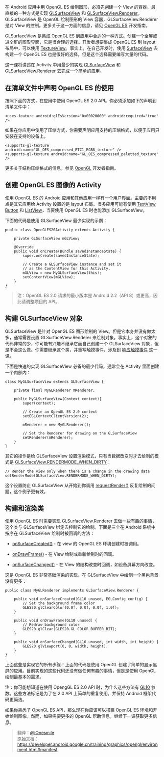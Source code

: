# 

在 Android 应用中用 OpenGL ES 绘制图形，必须先创建一个 View 的容器。最直接的一种方式是实现 [GLSurfaceView](https://developer.android.google.cn/reference/android/opengl/GLSurfaceView.html) 和 [GLSurfaceView.Renderer](https://developer.android.google.cn/reference/android/opengl/GLSurfaceView.Renderer.html)。 GLSurfaceView 是 OpenGL 绘制图形的 View 容器，GLSurfaceView.Renderer 是对 View 的控制。更多关于这一方面的信息，请见  [OpenGL ES](https://developer.android.google.cn/guide/topics/graphics/opengl.html) 开发指南。

GLSurfaceView 是集成 OpenGL ES 到应用中合适的一种方式。创建一个全屏或进全屏的图形界面，它是很合理的选择。开发者想要集成 OpenGL ES 到 layout 布局中，可以使用 [TextureView](https://developer.android.google.cn/reference/android/view/TextureView.html)。事实上，在自己开发时，使用 [SurfaceView](https://developer.android.google.cn/reference/android/view/SurfaceView.html) 去构建一个 OpenGL ES 也是很好的选择，但是这个选择需要编写大量的代码。

这一课将讲述在 Activity 中用最少的实现 [GLSurfaceView](https://developer.android.google.cn/reference/android/opengl/GLSurfaceView.html) 和 GLSurfaceView.Renderer 去完成一个简单的应用。

## 在清单文件中声明 OpenGL ES 的使用

按照下面的方式，在应用中使用 OpenGL ES 2.0 API。你必须添加如下的声明到清单文件中：

    <uses-feature android:glEsVersion="0x00020000" android:required="true" />


如果在你应用中使用了压缩方式，你需要声明应用支持的压缩格式，以便于应用只安装在支持的设备上。

    <supports-gl-texture android:name="GL_OES_compressed_ETC1_RGB8_texture" />
    <supports-gl-texture android:name="GL_OES_compressed_paletted_texture" />


更多关于结构压缩格式的信息，参见 [OpenGL](https://developer.android.google.cn/guide/topics/graphics/opengl.html#textures) 开发者指南。

## 创建 OpenGL ES 图像的 Activity

使用 OpenGL ES 的 Android 应用和其他应用一样有一个用户界面。主要的不用点是其它应用给 Activity 设置的是 layout 布局。很多应用可能有使用 [TextView](https://developer.android.google.cn/reference/android/widget/TextView.html), [Button](https://developer.android.google.cn/reference/android/widget/Button.html) 和 [ListView](https://developer.android.google.cn/reference/android/widget/ListView.html)，当要使用 OpenGL ES 时也能添加 GLSurfaceView。

下面的代码是使用 GLSurfaceView 最少实现的示例：


    public class OpenGLES20Activity extends Activity {
    
        private GLSurfaceView mGLView;
    
        @Override
        public void onCreate(Bundle savedInstanceState) {
            super.onCreate(savedInstanceState);
    
            // Create a GLSurfaceView instance and set it
            // as the ContentView for this Activity.
            mGLView = new MyGLSurfaceView(this);
            setContentView(mGLView);
        }
    }
    
> 注：OpenGL ES 2.0 请求的最小版本是 Android  2.2（API 8）或更高，因此请调整项目的 API。


## 构建 GLSurfaceView 对象

GLSurfaceView 是针对 OpenGL ES 图形绘制的 View。但是它本身并没有做太多，通常需要设置 GLSurfaceView.Renderer 来绘制对象。事实上，这个对象的代码非常的少，你可能有兴趣不继承它而自己创建一个 GLSurfaceView 对象，但是不会这么做。你需要继承这个类，并重写触摸事件，涉及到 [响应触摸事件](https://developer.android.google.cn/training/graphics/opengl/environment.html#touch.html) 这一课。

下面是快速的实现 GLSurfaceView 必备的最少代码，通常会在 Activity 里面创建一个内部内：


    class MyGLSurfaceView extends GLSurfaceView {
    
        private final MyGLRenderer mRenderer;
    
        public MyGLSurfaceView(Context context){
            super(context);
    
            // Create an OpenGL ES 2.0 context
            setEGLContextClientVersion(2);
    
            mRenderer = new MyGLRenderer();
    
            // Set the Renderer for drawing on the GLSurfaceView
            setRenderer(mRenderer);
        }
    }

其它的操作是给 GLSurfaceView 设置渲染模式，只有当数据改变时才去绘制的模式是 [GLSurfaceView.RENDERMODE_WHEN_DIRTY](https://developer.android.google.cn/reference/android/opengl/GLSurfaceView.html#RENDERMODE_WHEN_DIRTY)：


    // Render the view only when there is a change in the drawing data
    setRenderMode(GLSurfaceView.RENDERMODE_WHEN_DIRTY);

这个设置防止 GLSurfaceView 从开始到你调用 [requestRender()](https://developer.android.google.cn/reference/android/opengl/GLSurfaceView.html#requestRender()) 反复绘制的问题，这个例子更有效。

## 构建和渲染类

使用 OpenGL ES 时需要实现 GLSurfaceView.Renderer 去做一些有趣的事情，这个类与 GLSurfaceView 绑定去控制它的绘制。下面是三个在 Android 系统中按序在 GLSurfaceView 绘制时被回调的方法：

- [onSurfaceCreated()](https://developer.android.google.cn/reference/android/opengl/GLSurfaceView.Renderer.html#onSurfaceCreated(javax.microedition.khronos.opengles.GL10,javax.microedition.khronos.egl.EGLConfig)) - 在 view 的 OpenGL ES 环境创建时被调用。

- [onDrawFrame()](https://developer.android.google.cn/reference/android/opengl/GLSurfaceView.Renderer.html#onDrawFrame(javax.microedition.khronos.opengles.GL10)) - 在 View 绘制或重新绘制时的回调。

- [onSurfaceChanged()](https://developer.android.google.cn/reference/android/opengl/GLSurfaceView.Renderer.html#onSurfaceChanged(javax.microedition.khronos.opengles.GL10,int,int)) - 在 View 的结构改变时回调，如设备屏幕方向改变。

这是 OpenGL ES 非常基础渲染的实现，在 GLSurfaceView 中绘制一个黑色背景没有更多：


    public class MyGLRenderer implements GLSurfaceView.Renderer {
    
        public void onSurfaceCreated(GL10 unused, EGLConfig config) {
            // Set the background frame color
            GLES20.glClearColor(0.0f, 0.0f, 0.0f, 1.0f);
        }
    
        public void onDrawFrame(GL10 unused) {
            // Redraw background color
            GLES20.glClear(GLES20.GL_COLOR_BUFFER_BIT);
        }
    
        public void onSurfaceChanged(GL10 unused, int width, int height) {
            GLES20.glViewport(0, 0, width, height);
        }
    }
    
上面这些是实现它的所有步骤！上面的代码是使用 OpenGL 创建了简单的显示黑屏的应用。目前实现的这些代码还没有做任何有趣的事情，但是是使用 OpenGL 绘制最基本的需求。

注：你可能想知道在使用 OpengGL ES 2.0 API 时，为什么这些方法有 [GL10](https://developer.android.google.cn/reference/javax/microedition/khronos/opengles/GL10.html) 参数。这些方法标记是为了在 2.0 API 上简单的重复使用，并保持 Android 框架代码更简洁。

如果你熟悉了 OpenGL ES API，那么现在你应该可以搭建 OpenGL ES 环境和开始绘制图像。然而，如果需要更多的 OpenGL 帮助信息，继续下一课获取更多信息。



>翻译：[@iOnesmile](https://github.com/iOnesmile)       
原始文档：<https://developer.android.google.cn/training/graphics/opengl/environment.html#manifest>
